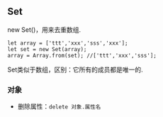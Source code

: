 
## Set
new Set()，用来去重数组.  
```
let array = ['ttt','xxx','sss','xxx'];
let set = new Set(array);
array = Array.from(set); //['ttt','xxx','sss'];
```
Set类似于数组，区别：它所有的成员都是唯一的.

### 对象
* 删除属性：`delete 对象.属性名`